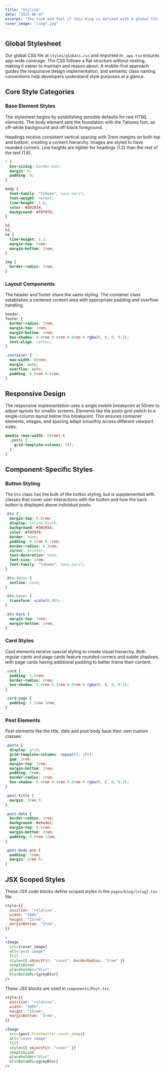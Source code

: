 ```yaml
---
title: "Styling"
date: "2025-06-07"
excerpt: "The look and feel of this blog is defined with a global CSS file and some JSX scoped styles."
cover_image: "/img7.jpg"
---
```


## Global Stylesheet

Our global CSS file at `styles/globals.css` and imported in `_app.tsx` ensures app-wide coverage. The CSS follows a flat structure without nesting, making it easier to maintain and reason about. A mobile-first approach guides the responsive design implementation, and semantic class naming conventions help developers understand style purposes at a glance.

## Core Style Categories

### Base Element Styles

The stylesheet begins by establishing sensible defaults for raw HTML elements. The body element sets the foundation with the Tahoma font, an off-white background and off-black foreground.

Headings receive consistent vertical spacing with 2rem margins on both top and bottom, creating a content hierarchy. Images are styled to have rounded corners. Line heights are tighter for headings (1.2) than the rest of the text (1.6).

```css
* {
  box-sizing: border-box;
  margin: 0;
  padding: 0;
}

body {
  font-family: "Tahoma", sans-serif;
  font-weight: normal;
  line-height: 1.6;
  color: #301934;
  background: #f9f9f9;
}

h2,
h3,
h4 {
  line-height: 1.2;
  margin-top: 2rem;
  margin-bottom: 2rem;
}

img {
  border-radius: 1rem;
}
```

### Layout Components

The header and footer share the same styling. The container class establishes a centered content area with appropriate padding and overflow handling.

```css
header,
footer {
  border-radius: 1rem;
  margin-top: 1rem;
  margin-bottom: 1rem;
  box-shadow: 0.4rem 0.4rem 0.8rem 0 rgba(0, 0, 0, 0.2);
  text-align: center;
}

.container {
  max-width: 80rem;
  margin: auto;
  overflow: auto;
  padding: 0.6rem 0.6rem;
}
```

## Responsive Design

The responsive implementation uses a single mobile breakpoint at 50rem to adjust layouts for smaller screens. Elements like the posts grid switch to a single-column layout below this breakpoint. This ensures container elements, images, and spacing adapt smoothly across different viewport sizes.

```css
@media (max-width: 50rem) {
  .posts {
    grid-template-columns: 1fr;
  }
}
```

## Component-Specific Styles

### Button Styling

The `btn` class has the bulk of the button styling, but is supplemented with classes that cover user interactions with the button and how the back button is displayed above individual posts.

```css
.btn {
  margin-top: 0.6rem;
  display: inline-block;
  background: #301934;
  color: #f9f9f9;
  border: none;
  padding: 0.5rem 0.7rem;
  border-radius: 0.3rem;
  cursor: pointer;
  text-decoration: none;
  font-size: 1rem;
  font-family: "Tahoma", sans-serif;
}

.btn:focus {
  outline: none;
}

.btn:hover {
  transform: scale(0.98);
}

.btn-back {
  margin-top: 1rem;
  margin-bottom: 1rem;
}
```

### Card Styles

Card elements receive special styling to create visual hierarchy. Both regular cards and page cards feature rounded corners and subtle shadows, with page cards having additional padding to better frame their content.

```css
.card {
  padding: 1.5rem;
  border-radius: 1rem;
  box-shadow: 0.4rem 0.4rem 0.8rem 0 rgba(0, 0, 0, 0.2);
}

.card-page {
  padding: 1.5rem 3rem;
}
```

### Post Elements

Post elements like the title, date and post body have their own custom classes:

```css
.posts {
  display: grid;
  grid-template-columns: repeat(2, 1fr);
  gap: 2rem;
  margin-top: 1rem;
  margin-bottom: 2rem;
  padding: 3rem;
  border-radius: 1rem;
  box-shadow: 0.4rem 0.4rem 0.8rem 0 rgba(0, 0, 0, 0.2);
}

.post-title {
  margin: 1rem 0;
}

.post-date {
  border-radius: 1rem;
  background: #e5e4e2;
  margin-top: 0.5rem;
  margin-bottom: 2rem;
  padding: 0.3rem 1rem;
}

.post-body pre {
  padding: 2rem;
  margin: 2rem 0;
}
```

## JSX Scoped Styles

These JSX code blocks define scoped styles in the `pages/blog/[slug].tsx` file.

```jsx
style={{
  position: "relative",
  width: "100%",
  height: "15rem",
  marginBottom: "2rem",
}}
```

```jsx
>
<Image
  src={cover_image}
  alt="post image"
  fill
  style={{ objectFit: "cover", borderRadius: "1rem" }}
  unoptimized
  placeholder="blur"
  blurDataURL={greyBlur}
/>
```

These JSX blocks are used in `components/Post.tsx`.

```jsx
style={{
  position: "relative",
  width: "100%",
  height: "15rem",
  marginBottom: "3rem",
}}
```

```jsx
<Image
  src={post.frontmatter.cover_image}
  alt="cover image"
  fill
  style={{ objectFit: "cover" }}
  unoptimized
  placeholder="blur"
  blurDataURL={greyBlur}
/>
```
